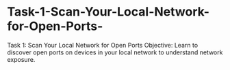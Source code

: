 # Task-1-Scan-Your-Local-Network-for-Open-Ports-
Task 1: Scan Your Local Network for Open Ports Objective: Learn to discover open ports on devices in your local network to understand network exposure.
